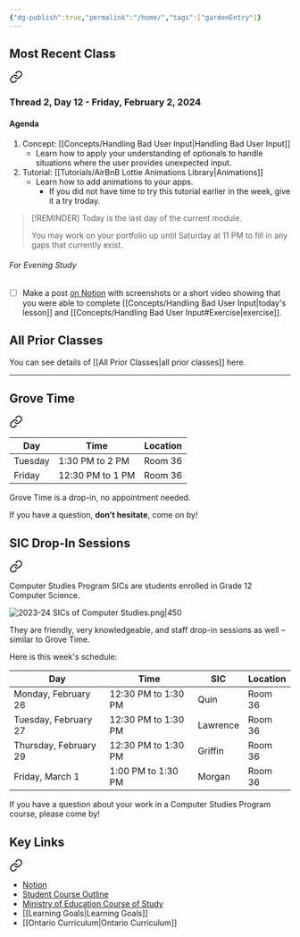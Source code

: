 ```yaml
---
{"dg-publish":true,"permalink":"/home/","tags":["gardenEntry"]}
---
```


## Most Recent Class

<div class="transclusion internal-embed is-loaded"><a class="markdown-embed-link" href="/thread-2/day-12/" aria-label="Open link"><svg xmlns="http://www.w3.org/2000/svg" width="24" height="24" viewBox="0 0 24 24" fill="none" stroke="currentColor" stroke-width="2" stroke-linecap="round" stroke-linejoin="round" class="svg-icon lucide-link"><path d="M10 13a5 5 0 0 0 7.54.54l3-3a5 5 0 0 0-7.07-7.07l-1.72 1.71"></path><path d="M14 11a5 5 0 0 0-7.54-.54l-3 3a5 5 0 0 0 7.07 7.07l1.71-1.71"></path></svg></a><div class="markdown-embed">




### Thread 2, Day 12 - Friday, February 2, 2024

#### Agenda

1. Concept: [[Concepts/Handling Bad User Input\|Handling Bad User Input]]
	- Learn how to apply your understanding of optionals to handle situations where the user provides unexpected input.
2. Tutorial: [[Tutorials/AirBnB Lottie Animations Library\|Animations]]
	- Learn how to add animations to your apps.
		- If you did not have time to try this tutorial earlier in the week, give it a try troday.

> [!REMINDER]
> Today is the last day of the current module.
> 
> You may work on your portfolio up until Saturday at 11 PM to fill in any gaps that currently exist.

###### For Evening Study
- [ ] Make a post [on Notion](https://notion.so) with screenshots or a short video showing that you were able to complete [[Concepts/Handling Bad User Input\|today's lesson]] and [[Concepts/Handling Bad User Input#Exercise\|exercise]].

</div></div>

## All Prior Classes
You can see details of [[All Prior Classes\|all prior classes]] here.
___
## Grove Time

<div class="transclusion internal-embed is-loaded"><a class="markdown-embed-link" href="/grove-time/" aria-label="Open link"><svg xmlns="http://www.w3.org/2000/svg" width="24" height="24" viewBox="0 0 24 24" fill="none" stroke="currentColor" stroke-width="2" stroke-linecap="round" stroke-linejoin="round" class="svg-icon lucide-link"><path d="M10 13a5 5 0 0 0 7.54.54l3-3a5 5 0 0 0-7.07-7.07l-1.72 1.71"></path><path d="M14 11a5 5 0 0 0-7.54-.54l-3 3a5 5 0 0 0 7.07 7.07l1.71-1.71"></path></svg></a><div class="markdown-embed">




Day|Time|Location
-|-|-
Tuesday|1:30 PM to 2 PM|Room 36
Friday|12:30 PM to 1 PM|Room 36

Grove Time is a drop-in, no appointment needed.

If you have a question, **don't hesitate**, come on by!

</div></div>

## SIC Drop-In Sessions

<div class="transclusion internal-embed is-loaded"><a class="markdown-embed-link" href="/sic-drop-in-sessions/" aria-label="Open link"><svg xmlns="http://www.w3.org/2000/svg" width="24" height="24" viewBox="0 0 24 24" fill="none" stroke="currentColor" stroke-width="2" stroke-linecap="round" stroke-linejoin="round" class="svg-icon lucide-link"><path d="M10 13a5 5 0 0 0 7.54.54l3-3a5 5 0 0 0-7.07-7.07l-1.72 1.71"></path><path d="M14 11a5 5 0 0 0-7.54-.54l-3 3a5 5 0 0 0 7.07 7.07l1.71-1.71"></path></svg></a><div class="markdown-embed">




Computer Studies Program SICs are students enrolled in Grade 12 Computer Science.

![2023-24 SICs of Computer Studies.png|450](/img/user/Media/2023-24%20SICs%20of%20Computer%20Studies.png)

They are friendly, very knowledgeable, and staff drop-in sessions as well – similar to Grove Time.

Here is this week's schedule:

Day|Time|SIC|Location
-|-|-|-
Monday, February 26|12:30 PM to 1:30 PM|Quin|Room 36
Tuesday, February 27|12:30 PM to 1:30 PM|Lawrence|Room 36
Thursday, February 29|12:30 PM to 1:30 PM|Griffin|Room 36
Friday, March 1|1:00 PM to 1:30 PM|Morgan|Room 36

If you have a question about your work in a Computer Studies Program course, please come by!

</div></div>

## Key Links

<div class="transclusion internal-embed is-loaded"><a class="markdown-embed-link" href="/key-links/" aria-label="Open link"><svg xmlns="http://www.w3.org/2000/svg" width="24" height="24" viewBox="0 0 24 24" fill="none" stroke="currentColor" stroke-width="2" stroke-linecap="round" stroke-linejoin="round" class="svg-icon lucide-link"><path d="M10 13a5 5 0 0 0 7.54.54l3-3a5 5 0 0 0-7.07-7.07l-1.72 1.71"></path><path d="M14 11a5 5 0 0 0-7.54-.54l-3 3a5 5 0 0 0 7.07 7.07l1.71-1.71"></path></svg></a><div class="markdown-embed">




- [Notion](https://notion.so)
- [Student Course Outline](https://bit.ly/lcscs23-g11-sco)
- [Ministry of Education Course of Study](https://bit.ly/lcscs23-g11-mco)
- [[Learning Goals\|Learning Goals]]
- [[Ontario Curriculum\|Ontario Curriculum]]


</div></div>
